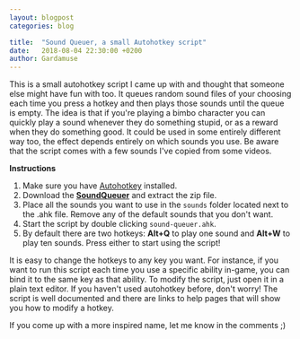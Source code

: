 ```yaml
---
layout: blogpost
categories: blog

title:  "Sound Queuer, a small Autohotkey script"
date:   2018-08-04 22:30:00 +0200
author: Gardamuse
---
```


This is a small autohotkey script I came up with and thought that someone else might have fun with too. It queues random sound files of your choosing each time you press a hotkey and then plays those sounds until the queue is empty. The idea is that if you're playing a bimbo character you can quickly play a sound whenever they do something stupid, or as a reward when they do something good. It could be used in some entirely different way too, the effect depends entirely on which sounds you use. Be aware that the script comes with a few sounds I've copied from some videos.

**Instructions**
1. Make sure you have [Autohotkey](https://autohotkey.com) installed.
2. Download the [**SoundQueuer**](/projects/sound-queuer/SoundQueuer.zip) and extract the zip file.
3. Place all the sounds you want to use in the `sounds` folder located next to the .ahk file. Remove any of the default sounds that you don't want.
4. Start the script by double clicking `sound-queuer.ahk`.
5. By default there are two hotkeys: **Alt+Q** to play one sound and **Alt+W** to play ten sounds. Press either to start using the script!

It is easy to change the hotkeys to any key you want. For instance, if you want to run this script each time you use a specific ability in-game, you can bind it to the same key as that ability. To modify the script, just open it in a plain text editor. If you haven't used autohotkey before, don't worry! The script is well documented and there are links to help pages that will show you how to modify a hotkey.

If you come up with a more inspired name, let me know in the comments ;)
